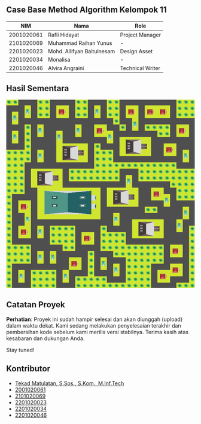 ## Case Base Method Algorithm Kelompok 11

| NIM          | Nama                    | Role                  |
|--------------|-------------------------|-----------------------|
| 2001020061   | Rafli Hidayat           | Project Manager       |
| 2101020069   | Muhammad Raihan Yunus   | -                     |
| 2201020023   | Mohd. Allifyan Baitulnesam | Design Asset                 |
| 2201020034   | Monalisa                | -                     |
| 2201020046   | Alvira Angraini         | Technical Writer      |

## Hasil Sementara
![Logo](result.png)

## Catatan Proyek

**Perhatian**: Proyek ini sudah hampir selesai dan akan diunggah (upload) dalam waktu dekat. Kami sedang melakukan penyelesaian terakhir dan pembersihan kode sebelum kami merilis versi stabilnya. Terima kasih atas kesabaran dan dukungan Anda.

Stay tuned!

## Kontributor
- [Tekad Matulatan, S.Sos., S.Kom., M.Inf.Tech](https://github.com/Matulatan-Tekad)
- [2001020061](https://github.com/2001020061)
- [2101020069](https://github.com/2101020069)
- [2201020023](https://github.com/2201020023)
- [2201020034](https://github.com/2201020034)
- [2201020046](https://github.com/2201020046)
